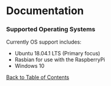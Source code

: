 # Documentation

### Supported Operating Systems

Currently OS support includes:

  - Ubuntu 18.04.1 LTS (Primary focus)
  - Rasbian for use with the RaspberryPi
  - Windows 10

[Back to Table of Contents](index.md)
